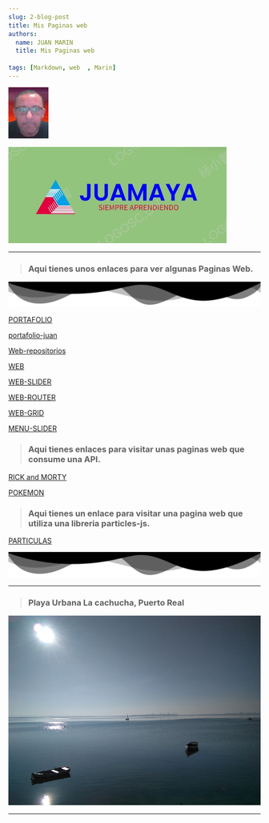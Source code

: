 ```yaml
---
slug: 2-blog-post
title: Mis Paginas web
authors:
  name: JUAN MARIN
  title: Mis Paginas web

tags: [Markdown, web  , Marin]
---
```


![juan](../static/img-png/juan3.png)

![logo](./imagenes/logo.jpg)

---

 

> ### Aqui tienes unos enlaces para ver algunas Paginas Web.

![ondas](../static/img-svg/ondas1.svg)

[PORTAFOLIO](https://juamaya.github.io/portafolio)

[portafolio-juan](https://juamaya.github.io/portafolio-juan/)

[Web-repositorios](https://juamaya.github.io/web-repositorios)
 
[WEB](https://juamaya.github.io/web)
 
[WEB-SLIDER](https://juamaya.github.io/web-slider)
 
[WEB-ROUTER](https://juamaya.github.io/web-router)
 
[WEB-GRID](https://juamaya.github.io/web-grid)
 
[MENU-SLIDER](https://juamaya.github.io/menu-slider)
 

> ### Aqui tienes enlaces para visitar unas paginas web que consume una API. 

[RICK and MORTY](https://juamaya.github.io/morty)
 
[POKEMON](https://juamaya.github.io/pokemon)

> ### Aqui tienes un enlace para visitar una pagina web que utiliza una libreria particles-js. 

[PARTICULAS ](https://juamaya.github.io/particles)
 


![ondas](../static/img-svg/ondas1.svg)


---

>### Playa Urbana La cachucha, Puerto Real

![Puerto-real](../static/img-blog/puerto-real.jpg)

---
 